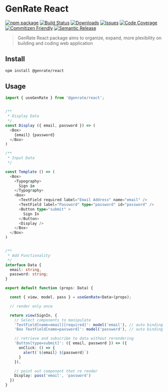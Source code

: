 # GenRate React

[![npm package][npm-img]][npm-url] [![Build Status][build-img]][build-url] [![Downloads][downloads-img]][downloads-url] [![Issues][issues-img]][issues-url] [![Code Coverage][codecov-img]][codecov-url] [![Commitizen Friendly][commitizen-img]][commitizen-url] [![Semantic Release][semantic-release-img]][semantic-release-url]

> GenRate React package aims to organize, expand, more plexibility on building and coding web application 

## Install

```bash
npm install @genrate/react
```

## Usage

```ts
import { useGenRate } from '@genrate/react';


/**
 * Display Data
 */
const Display ({ email, password }) => (
  <Box>
    {email} {password}
  </Box>
)

/**
 * Input Data
 */

const Template () => (
  <Box>
    <Typography>
      Sign in 
    </Typography>
    <Box>
      <TextField required label="Email Address" name="email" />
      <TextField label="Password" type="password" id="password" />
      <Button type="submit" >
        Sign In
      </Button>
      <Display />
    </Box>
  </Box>
)


/**
 * Add Functionality
 */
interface Data {
  email: string,
  password: string;
}

export default function (props: Data) {

  const { view, model, pass } = useGenRate<Data>(props);

  // render only once

  return view(SignIn, {
    // Select components to manipulate
    'TextField[name=email][required]': model('email'), // auto binding of input
    'Box TextField[name=password]': model('password'), // auto binding of input

    // retrieve and subscribe to data without rerendering 
    'Button[type=submit]': ({ email, password }) => ({ 
      onClick: () => {
        alert(`${email} ${password}`) 
      }
    }),

    // point out component that re render
    Display: pass('email', 'password') 
  })
}

```
[build-img]: https://github.com/GenRate/genrate-react/actions/workflows/release.yml/badge.svg
[build-url]: https://github.com/GenRate/genrate-react/actions/workflows/release.yml
[downloads-img]: https://img.shields.io/npm/dt/@genrate/react
[downloads-url]: https://www.npmtrends.com/@genrate/react
[npm-img]: https://img.shields.io/npm/v/@genrate/react
[npm-url]: https://www.npmjs.com/package/@genrate/react
[issues-img]: https://img.shields.io/github/issues/GenRate/genrate-react
[issues-url]: https://github.com/GenRate/genrate-react/issues
[codecov-img]: https://codecov.io/gh/GenRate/genrate-react/branch/main/graph/badge.svg
[codecov-url]: https://codecov.io/gh/GenRate/genrate-react
[semantic-release-img]: https://img.shields.io/badge/%20%20%F0%9F%93%A6%F0%9F%9A%80-semantic--release-e10079.svg
[semantic-release-url]: https://github.com/semantic-release/semantic-release
[commitizen-img]: https://img.shields.io/badge/commitizen-friendly-brightgreen.svg
[commitizen-url]: http://commitizen.github.io/cz-cli/
